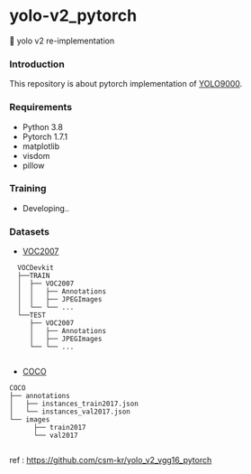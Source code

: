 # yolo-v2_pytorch
📙 yolo v2 re-implementation

### Introduction

This repository is about pytorch implementation of [YOLO9000](https://arxiv.org/abs/1612.08242). 

### Requirements

- Python 3.8
- Pytorch 1.7.1
- matplotlib
- visdom
- pillow

### Training
- Developing..

### Datasets

- [VOC2007](http://host.robots.ox.ac.uk/pascal/VOC/voc2007/)

```
  VOCDevkit
  ├──TRAIN
  │  ├── VOC2007
  │  │   ├── Annotations  
  │  │   ├── JPEGImages
  │  └── └── ...
  └──TEST
     ├── VOC2007
     │   ├── Annotations  
     │   ├── JPEGImages
     └── └── ...
	
```

- [COCO](https://cocodataset.org/#download)

```
COCO
├── annotations
│   ├── instances_train2017.json
│   └── instances_val2017.json
└── images
	  ├── train2017
	  └── val2017
	
```

ref : https://github.com/csm-kr/yolo_v2_vgg16_pytorch
